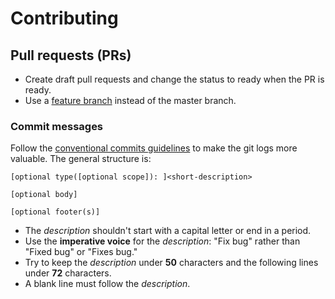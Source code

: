 Contributing
======================

Pull requests (PRs)
-------------------

- Create draft pull requests and change the status to ready when the PR is ready.
- Use a [feature branch][git-feature-branch] instead of the master branch.

### Commit messages

Follow the [conventional commits guidelines][conventional_commits] to make the git logs
more valuable. The general structure is:
```
[optional type([optional scope]): ]<short-description>

[optional body]

[optional footer(s)]
```
- The *description* shouldn't start with a capital letter or end in a period.
- Use the **imperative voice** for the *description*: "Fix bug" rather than "Fixed bug"
  or "Fixes bug."
- Try to keep the *description* under **50** characters and the following lines under
  **72** characters.
- A blank line must follow the *description*.


[conventional_commits]: https://www.conventionalcommits.org
[git-feature-branch]: https://www.atlassian.com/git/tutorials/comparing-workflows
[pauli_tracker package]: https://github.com/taeruh/pauli_tracker/blob/main/python_lib
